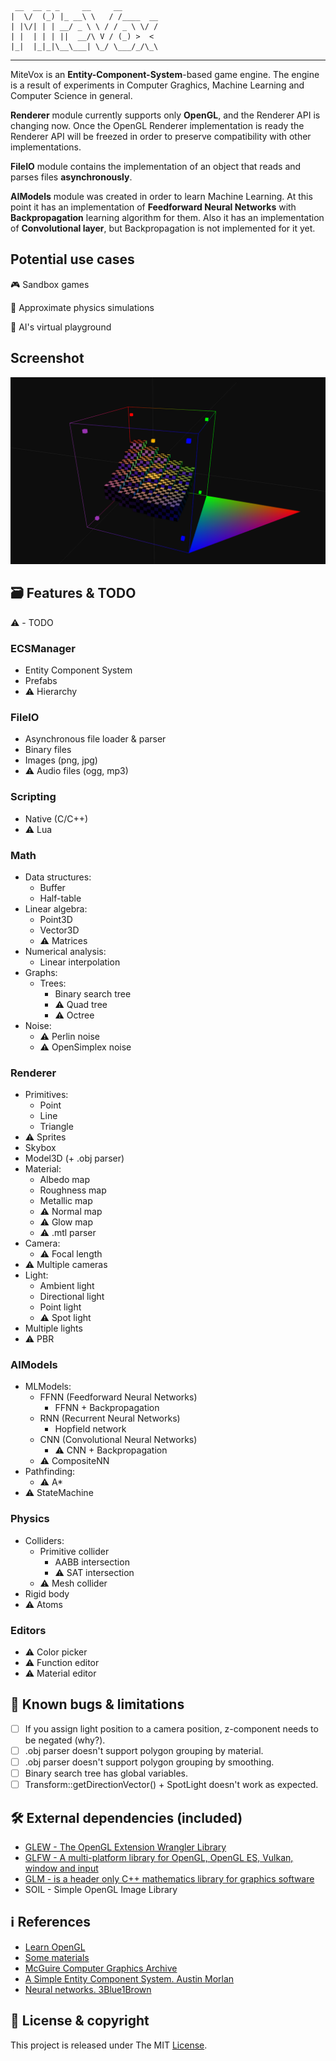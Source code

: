 ```
 __  __ _ _     __     __        
|  \/  (_) |_ __\ \   / /____  __
| |\/| | | __/ _ \ \ / / _ \ \/ /
| |  | | | ||  __/\ V / (_) >  < 
|_|  |_|_|\__\___| \_/ \___/_/\_\

```
----------------------------------
MiteVox is an **Entity-Component-System**-based game engine. 
The engine is a result of experiments in Computer Graghics, Machine Learning and Computer Science in general. 

**Renderer** module currently supports only **OpenGL**, and the Renderer API is changing now.
Once the OpenGL Renderer implementation is ready the Renderer API will be freezed in order to preserve compatibility with other implementations. 

**FileIO** module contains the implementation of an object that reads and parses files **asynchronously**.

**AIModels** module was created in order to learn Machine Learning. At this point it has an implementation of 
**Feedforward Neural Networks** with **Backpropagation** learning algorithm for them. Also it has an implementation of 
**Convolutional layer**, but Backpropagation is not implemented for it yet. 

## Potential use cases
:video_game: Sandbox games

:rocket: Approximate physics simulations

:robot: AI's virtual playground

## Screenshot
![mitevox_demo](docs/mitevox_demo.png)

## :card_file_box: Features & TODO

:warning: - TODO

### ECSManager
- Entity Component System
- Prefabs
- :warning: Hierarchy
### FileIO
- Asynchronous file loader & parser
- Binary files
- Images (png, jpg)
- :warning: Audio files (ogg, mp3)
### Scripting
- Native (C/C++)
- :warning: Lua
### Math
- Data structures:
  - Buffer
  - Half-table
- Linear algebra:
  - Point3D
  - Vector3D
  - :warning: Matrices
- Numerical analysis:
  - Linear interpolation
- Graphs:
  - Trees:
    - Binary search tree
    - :warning: Quad tree
    - :warning: Octree
- Noise:
  - :warning: Perlin noise
  - :warning: OpenSimplex noise
### Renderer
- Primitives:
  - Point
  - Line
  - Triangle
- :warning: Sprites
- Skybox
- Model3D (+ .obj parser)
- Material:
  - Albedo map
  - Roughness map
  - Metallic map
  - :warning: Normal map
  - :warning: Glow map
  - :warning: .mtl parser
- Camera:
  - :warning: Focal length
- :warning: Multiple cameras
- Light:
  - Ambient light
  - Directional light
  - Point light
  - :warning: Spot light
- Multiple lights
- :warning: PBR
### AIModels
- MLModels:
  - FFNN (Feedforward Neural Networks)
    - FFNN + Backpropagation
  - RNN (Recurrent Neural Networks)
    - Hopfield network
  - CNN (Convolutional Neural Networks)
    - :warning: CNN + Backpropagation
  - :warning: CompositeNN
- Pathfinding:
  - :warning: A*
- :warning: StateMachine
### Physics
- Colliders:
  - Primitive collider
    - AABB intersection
    - :warning: SAT intersection
  - :warning: Mesh collider
- Rigid body
- :warning: Atoms
### Editors
- :warning: Color picker
- :warning: Function editor
- :warning: Material editor

## :bug: Known bugs & limitations
- [ ] If you assign light position to a camera position, z-component needs to be negated (why?).
- [ ] .obj parser doesn't support polygon grouping by material.
- [ ] .obj parser doesn't support polygon grouping by smoothing.
- [ ] Binary search tree has global variables.
- [ ] Transform::getDirectionVector() + SpotLight doesn't work as expected.

## :hammer_and_wrench: External dependencies (included)
- [GLEW - The OpenGL Extension Wrangler Library]( https://github.com/nigels-com/glew )
- [GLFW - A multi-platform library for OpenGL, OpenGL ES, Vulkan, window and input]( https://github.com/glfw/glfw )
- [GLM - is a header only C++ mathematics library for graphics software]( https://github.com/g-truc/glm )
- SOIL - Simple OpenGL Image Library

## :information_source: References
- [Learn OpenGL]( https://learnopengl.com )
- [Some materials]( http://www.it.hiof.no/~borres/j3d/explain/light/p-materials.html )
- [McGuire Computer Graphics Archive]( https://casual-effects.com/g3d/data10/index.html )
- [A Simple Entity Component System. Austin Morlan]( https://austinmorlan.com/posts/entity_component_system )
- [Neural networks. 3Blue1Brown]( https://www.youtube.com/watch?v=aircAruvnKk&list=PLZHQObOWTQDNU6R1_67000Dx_ZCJB-3pi )

## :page_facing_up: License & copyright
This project is released under The MIT [License](LICENSE).

